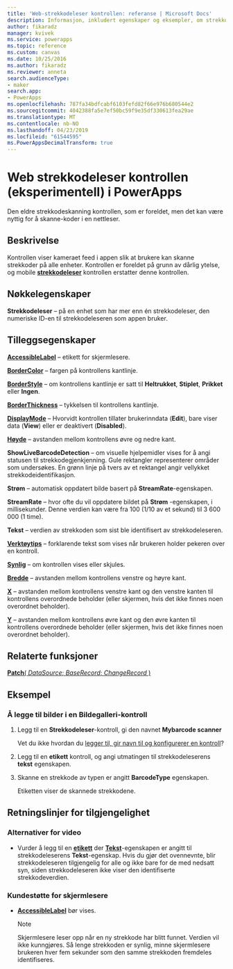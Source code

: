 ```yaml
---
title: 'Web-strekkodeleser kontrollen: referanse | Microsoft Docs'
description: Informasjon, inkludert egenskaper og eksempler, om strekkodeleser kontrollen
author: fikaradz
manager: kvivek
ms.service: powerapps
ms.topic: reference
ms.custom: canvas
ms.date: 10/25/2016
ms.author: fikaradz
ms.reviewer: anneta
search.audienceType:
- maker
search.app:
- PowerApps
ms.openlocfilehash: 787fa34bdfcabf6103fefd82f66e976b680544e2
ms.sourcegitcommit: 4042388fa5e7ef50bc59f9e35df330613fea29ae
ms.translationtype: MT
ms.contentlocale: nb-NO
ms.lasthandoff: 04/23/2019
ms.locfileid: "61544595"
ms.PowerAppsDecimalTransform: true
---
```

# <a name="web-barcode-scanner-control-experimental-in-powerapps"></a>Web strekkodeleser kontrollen (eksperimentell) i PowerApps

Den eldre strekkodeskanning kontrollen, som er foreldet, men det kan være nyttig for å skanne-koder i en nettleser.

## <a name="description"></a>Beskrivelse

Kontrollen viser kameraet feed i appen slik at brukere kan skanne strekkoder på alle enheter. Kontrollen er foreldet på grunn av dårlig ytelse, og mobile **[strekkodeleser](control-new-barcode-scanner.md)** kontrollen erstatter denne kontrollen.

## <a name="key-properties"></a>Nøkkelegenskaper

**Strekkodeleser** – på en enhet som har mer enn én strekkodeleser, den numeriske ID-en til strekkodeleseren som appen bruker.

## <a name="additional-properties"></a>Tilleggsegenskaper

**[AccessibleLabel](properties-accessibility.md)** – etikett for skjermlesere.

**[BorderColor](properties-color-border.md)** – fargen på kontrollens kantlinje.

**[BorderStyle](properties-color-border.md)** – om kontrollens kantlinje er satt til **Heltrukket**, **Stiplet**, **Prikket** eller **Ingen**.

**[BorderThickness](properties-color-border.md)** – tykkelsen til kontrollens kantlinje.

**[DisplayMode](properties-core.md)** – Hvorvidt kontrollen tillater brukerinndata (**Edit**), bare viser data (**View**) eller er deaktivert (**Disabled**).

**[Høyde](properties-size-location.md)** – avstanden mellom kontrollens øvre og nedre kant.

**ShowLiveBarcodeDetection** – om visuelle hjelpemidler vises for å angi statusen til strekkodegjenkjenning. Gule rektangler representerer områder som undersøkes. En grønn linje på tvers av et rektangel angir vellykket strekkodeidentifikasjon.

**Strøm** – automatisk oppdatert bilde basert på **StreamRate**-egenskapen.

**StreamRate** – hvor ofte du vil oppdatere bildet på **Strøm** -egenskapen, i millisekunder.  Denne verdien kan være fra 100 (1/10 av et sekund) til 3 600 000 (1 time).

**Tekst** – verdien av strekkoden som sist ble identifisert av strekkodeleseren.

**[Verktøytips](properties-core.md)** – forklarende tekst som vises når brukeren holder pekeren over en kontroll.

**[Synlig](properties-core.md)** – om kontrollen vises eller skjules.

**[Bredde](properties-size-location.md)** – avstanden mellom kontrollens venstre og høyre kant.

**[X](properties-size-location.md)** – avstanden mellom kontrollens venstre kant og den venstre kanten til kontrollens overordnede beholder (eller skjermen, hvis det ikke finnes noen overordnet beholder).

**[Y](properties-size-location.md)** – avstanden mellom kontrollens øvre kant og den øvre kanten til kontrollens overordnede beholder (eller skjermen, hvis det ikke finnes noen overordnet beholder).

## <a name="related-functions"></a>Relaterte funksjoner

[**Patch**( *DataSource*; *BaseRecord*; *ChangeRecord* )](../functions/function-patch.md)

## <a name="example"></a>Eksempel

### <a name="add-photos-to-an-image-gallery-control"></a>Å legge til bilder i en Bildegalleri-kontroll

1. Legg til en **Strekkodeleser**-kontroll, gi den navnet **Mybarcode scanner**

    Vet du ikke hvordan du [legger til, gir navn til og konfigurerer en kontroll](../add-configure-controls.md)?

1. Legg til en **etikett** kontroll, og angi utmatingen til strekkodeleserens **tekst** egenskapen.

1. Skanne en strekkode av typen er angitt **BarcodeType** egenskapen.

    Etiketten viser de skannede strekkodene.

## <a name="accessibility-guidelines"></a>Retningslinjer for tilgjengelighet

### <a name="video-alternatives"></a>Alternativer for video

* Vurder å legg til en **[etikett](control-text-box.md)** der **[Tekst](properties-core.md)**-egenskapen er angitt til strekkodeleserens **Tekst**-egenskap. Hvis du gjør det ovennevnte, blir strekkodeleseren tilgjengelig for alle og ikke bare for de med nedsatt syn, siden strekkodeleseren ikke viser den identifiserte strekkodeverdien.

### <a name="screen-reader-support"></a>Kundestøtte for skjermlesere

* **[AccessibleLabel](properties-accessibility.md)** bør vises.

    > [!NOTE]
  > Skjermlesere leser opp når en ny strekkode har blitt funnet. Verdien vil ikke kunngjøres. Så lenge strekkoden er synlig, minne skjermlesere brukeren hver fem sekunder som den samme strekkoden fremdeles identifiseres.
